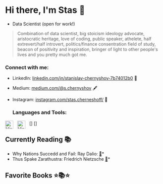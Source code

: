 # Hi there, I'm Stas 👋 

* Data Scientist (open for work!)

> Combination of data scientist, big stoicism ideology advocate, aristocratic heritage, love of coding, public speaker, athelete, half extrevert/half introvert, politics/finance consentration field of study, beacon of positivity and inspiration, bringer of light to other people's lives and you pretty much got me. 

### Connect with me:

- LinkedIn: [linkedin.com/in/stanislav-chernyshov-7b74012b0](https://www.linkedin.com/in/stanislav-chernyshov-7b74012b0/) 🔗

- Medium: [medium.com/@s.chernyshov](https://medium.com/@s.chernyshov) 🖋️

- Instagram: [instagram.com/stas.cherneshoff/](https://www.instagram.com/stas.cherneshoff/) 📸

  ### Languages and Tools:

[<img align="left" alt="Visual Studio Code" width="26px" src="https://cdn.jsdelivr.net/gh/devicons/devicon/icons/vscode/vscode-original.svg" style="padding-right:10px;" />]
[<img align="left" alt="Visual Studio Code" width="26px" src="https://cdn.jsdelivr.net/gh/devicons/devicon/icons/python/python-original.svg" style="padding-right:10px;" />]




## Currently Reading 📚

- Why Nations Succedd and Fail: Ray Dalio: [📖](https://www.goodreads.com/book/show/52962238-principles-for-dealing-with-the-changing-world-order?from_search=true&from_srp=true&qid=XfvxnKK8lH&rank=1)*
- Thus Spake Zarathustra: Friedrich Nietzsche [📖](https://www.goodreads.com/book/show/51893.Thus_Spoke_Zarathustra?ref=nav_sb_ss_1_6)*

  
## Favorite Books ⭐📚⭐ 
